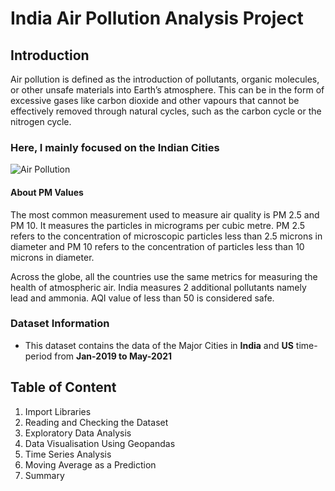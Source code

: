 # India Air Pollution Analysis Project

## Introduction 

Air pollution is defined as the introduction of pollutants, organic molecules, or other unsafe materials into Earth’s atmosphere.
This can be in the form of excessive gases like carbon dioxide and other vapours that cannot be effectively removed through natural cycles, 
such as the carbon cycle or the nitrogen cycle.

### Here, I mainly focused on the Indian Cities

![Air Pollution](https://user-images.githubusercontent.com/110320717/202246889-9e0dd1f3-450d-4be9-a0c2-9685cb244199.jpg)

#### About PM Values

The most common measurement used to measure air quality is PM 2.5 and PM 10. It measures the particles in micrograms per cubic metre. PM 2.5 refers to the concentration of microscopic particles less than 2.5 microns in diameter and PM 10 refers to the concentration of particles less than 10 microns in diameter. 

Across the globe, all the countries use the same metrics for measuring the health of atmospheric air. India measures 2 additional pollutants namely lead and ammonia. AQI value of less than 50 is considered safe.

### Dataset Information

* This dataset contains the data of the Major Cities in **India** and **US** time-period from **Jan-2019 to May-2021**


## Table of Content

1. Import Libraries
2. Reading and Checking the Dataset
3. Exploratory Data Analysis
4. Data Visualisation Using Geopandas
5. Time Series Analysis
6. Moving Average as a Prediction
7. Summary
